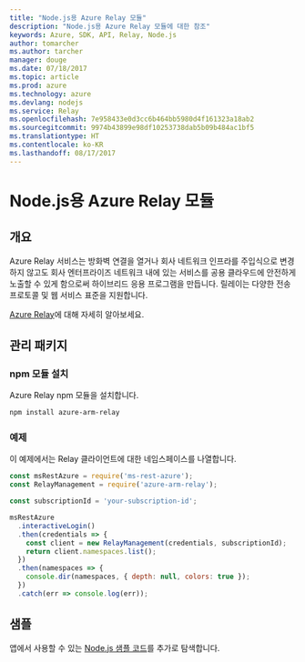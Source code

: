 ```yaml
---
title: "Node.js용 Azure Relay 모듈"
description: "Node.js용 Azure Relay 모듈에 대한 참조"
keywords: Azure, SDK, API, Relay, Node.js
author: tomarcher
ms.author: tarcher
manager: douge
ms.date: 07/18/2017
ms.topic: article
ms.prod: azure
ms.technology: azure
ms.devlang: nodejs
ms.service: Relay
ms.openlocfilehash: 7e958433e0d3cc6b464bb5980d4f161323a18ab2
ms.sourcegitcommit: 9974b43899e98df10253738dab5b09b484ac1bf5
ms.translationtype: HT
ms.contentlocale: ko-KR
ms.lasthandoff: 08/17/2017
---
```

# <a name="azure-relay-modules-for-nodejs"></a>Node.js용 Azure Relay 모듈

## <a name="overview"></a>개요

Azure Relay 서비스는 방화벽 연결을 열거나 회사 네트워크 인프라를 주입식으로 변경하지 않고도 회사 엔터프라이즈 네트워크 내에 있는 서비스를 공용 클라우드에 안전하게 노출할 수 있게 함으로써 하이브리드 응용 프로그램을 만듭니다. 릴레이는 다양한 전송 프로토콜 및 웹 서비스 표준을 지원합니다.

[Azure Relay](https://docs.microsoft.com/azure/service-bus-relay/relay-what-is-it)에 대해 자세히 알아보세요.

## <a name="management-package"></a>관리 패키지

### <a name="install-the-npm-module"></a>npm 모듈 설치

Azure Relay npm 모듈을 설치합니다.

```bash
npm install azure-arm-relay
```

### <a name="example"></a>예제

이 예제에서는 Relay 클라이언트에 대한 네임스페이스를 나열합니다.

```javascript
const msRestAzure = require('ms-rest-azure');
const RelayManagement = require('azure-arm-relay');

const subscriptionId = 'your-subscription-id';

msRestAzure
  .interactiveLogin()
  .then(credentials => {
    const client = new RelayManagement(credentials, subscriptionId);
    return client.namespaces.list();
  })
  .then(namespaces => {
    console.dir(namespaces, { depth: null, colors: true });
  })
  .catch(err => console.log(err));
```

## <a name="samples"></a>샘플

앱에서 사용할 수 있는 [Node.js 샘플 코드](https://azure.microsoft.com/resources/samples/?platform=nodejs)를 추가로 탐색합니다.
